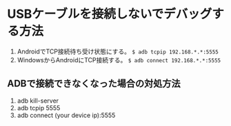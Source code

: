 # USBケーブルを接続しないでデバッグする方法

1. AndroidでTCP接続待ち受け状態にする。
   `$ adb tcpip 192.168.*.*:5555`
2. WindowsからAndroidにTCP接続する。
   `$ adb connect 192.168.*.*:5555`

## ADBで接続できなくなった場合の対処方法

1. adb kill-server
2. adb tcpip 5555
3. adb connect (your device ip):5555
